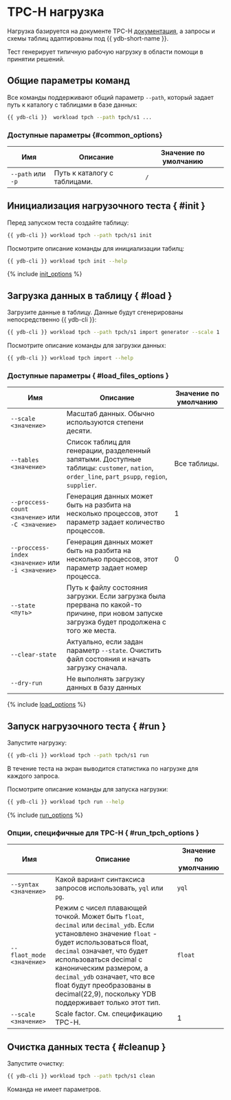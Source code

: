 # TPC-H нагрузка

Нагрузка базируется на документе TPC-H [документация](https://www.tpc.org/tpc_documents_current_versions/pdf/tpc-h_v2.17.1.pdf), а запросы и схемы таблиц адаптированы под {{ ydb-short-name }}.

Тест генерирует типичную рабочую нагрузку в области помощи в принятии решений.

## Общие параметры команд

Все команды поддерживают общий параметр `--path`, который задает путь к каталогу с таблицами в базе данных:

```bash
{{ ydb-cli }}  workload tpch --path tpch/s1 ...
```

### Доступные параметры {#common_options}

| Имя                | Описание                     | Значение по умолчанию  |
|--------------------|------------------------------|------------------------|
|  `--path` или `-p` | Путь к каталогу с таблицами. | `/`                    |

## Инициализация нагрузочного теста { #init }

Перед запуском теста создайте таблицу:

```bash
{{ ydb-cli }} workload tpch --path tpch/s1 init
```

Посмотрите описание команды для инициализации табилц:

```bash
{{ ydb-cli }} workload tpch init --help
```

{% include [init_options](./_includes/workload/init_options_tpc.md) %}

## Загрузка данных в таблицу { #load }

Загрузите данные в таблицу. Данные будут сгенерированы непосредственно {{ ydb-cli }}:

```bash
{{ ydb-cli }} workload tpch --path tpch/s1 import generator --scale 1
```

Посмотрите описание команды для загрузки данных:

```bash
{{ ydb-cli }} workload tpch import --help
```

### Доступные параметры { #load_files_options }

| Имя                                               | Описание                                                                                                                                       | Значение по умолчанию |
|---------------------------------------------------|------------------------------------------------------------------------------------------------------------------------------------------------|-----------------------|
| `--scale <значение>`                              | Масштаб данных. Обычно используются степени десяти.                                                                                            |                       |
| `--tables <значение>`                             | Список таблиц для генерации, разделенный запятыми. Доступные таблицы: `customer`, `nation`, `order_line`, `part_psupp`, `region`, `supplier`.  | Все таблицы.          |
| `--proccess-count <значение>` или `-C <значение>` | Генерация данных может быть на разбита на несколько процессов, этот параметр задает количество процессов.                                      | 1                     |
| `--proccess-index <значение>` или `-i <значение>` | Генерация данных может быть на разбита на несколько процессов, этот параметр задает номер процесса.                                            | 0                     |
| `--state <путь>`                                  | Путь к файлу состояния загрузки. Если загрузка была прервана по какой-то причине, при новом запуске загрузка будет продолжена с того же места. |                       |
| `--clear-state`                                   | Актуально, если задан параметр `--state`. Очистить файл состояния и начать загрузку сначала.                                                   |                       |
| `--dry-run`                                       | Не выполнять загрузку данных в базу данных                                                                                                     |                       |

{% include [load_options](./_includes/workload/load_options.md) %}

## Запуск нагрузочного теста { #run }

Запустите нагрузку:

```bash
{{ ydb-cli }} workload tpch --path tpch/s1 run
```

В течение теста на экран выводится статистика по нагрузке для каждого запроса.

Посмотрите описание команды для запуска нагрузки:

```bash
{{ ydb-cli }} workload tpch run --help
```

{% include [run_options](./_includes/workload/run_options.md) %}

### Опции, специфичные для TPC-H { #run_tpch_options }

| Имя                       | Описание                                                                                                         | Значение по умолчанию |
|---------------------------|------------------------------------------------------------------------------------------------------------------|-----------------------|
| `--syntax <значение>`     | Какой вариант синтаксиса запросов использовать, `yql` или `pg`.                                                  | `yql`                 |
| `--flaot_mode <значение>` | Режим с чисел плавающей точкой. Может быть `float`, `decimal` или `decimal_ydb`. ​​Если установлено значение `float` - будет использоваться float, `decimal` означает, что будет использоваться decimal с каноническим размером, а `decimal_ydb` означает, что все float будут преобразованы в decimal(22,9), поскольку YDB поддерживает только этот тип. | `float`                 |
| `--scale <значение>`      | Scale factor. См. спецификацию TPC-H.                                                                            | 1                     |
## Очистка данных теста { #cleanup }

Запустите очистку:

```bash
{{ ydb-cli }} workload tpch --path tpch/s1 clean
```

Команда не имеет параметров.
